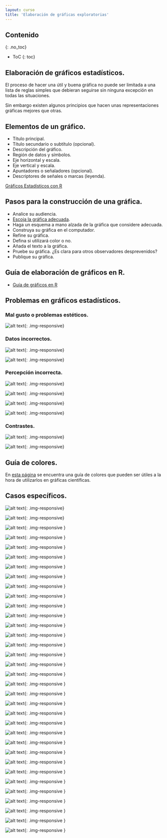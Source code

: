 ```yaml
---
layout: curso
title: 'Elaboración de gráficas exploratorias'
---
```




## Contenido
{: .no_toc}

* ToC
{: toc}

## Elaboración de gráficos estadísticos.

El proceso de hacer una útil y buena gráfica no puede
ser limitada a una lista de reglas simples que debieran
seguirse sin ninguna excepción en todas las situaciones.

Sin embargo existen algunos principios que hacen
unas representaciones gráficas mejores que otras.


## Elementos de un gráfico.

   - Título principal.
   - Título secundario o subtítulo (opcional).
   - Descripción del gráfico.
   - Región de datos y símbolos.
   - Eje horizontal y escala.
   - Eje vertical y escala.
   - Apuntadores o señaladores (opcional).
   - Descriptores de señales o marcas (leyenda).

[Gráficos Estadísticos con R](https://cran.r-project.org/doc/contrib/grafi3.pdf)

## Pasos para la construcción de una gráfica.

  * Analice su audiencia.
  * [Escoja la gráfica adecuada](https://depictdatastudio.com/charts/).
  * Haga un esquema a mano alzada de la gráfica que considere adecuada.
  * Construya su gráfica en el computador.
  * Refine su gráfica.
  * Defina si utilizará color o no.
  * Añada el texto a la gráfica.
  * Pruebe su gráfica. ¿Es clara para otros observadores desprevenidos?
  * Publique su gráfica.

## Guía de elaboración de gráficos en R.

  - [Guía de gráficos en R](https://bogota-r.github.io/graficas/)

## Problemas en gráficos estadísticos.

### Mal gusto o problemas estéticos.

![alt text](./esperanza_de_vida.jpg){: .img-responsive}

### Datos incorrectos.

![alt text](./democracia01.png){: .img-responsive}

![alt text](./democracia02.png){: .img-responsive}

### Percepción incorrecta.

![alt text](./F26percepcion0.png){: .img-responsive}

![alt text](./F26percepcion1.png){: .img-responsive}

![alt text](./F27percepcion2.png){: .img-responsive}

![alt text](./F28percepcion3.png){: .img-responsive}

### Contrastes.

![alt text](./F23grises3.jpeg){: .img-responsive}

![alt text](./F24grises4.jpg){: .img-responsive}

## Guía de colores.

En [esta página](http://colorbrewer2.org/) se encuentra una guía de colores
que pueden ser útiles a la hora de utilizarlos
en gráficas científicas.


## Casos específicos.

![alt text](./F01roeder_fig4.jpg "Figura 01"){: .img-responsive}

![alt text](./F02wittke_thompson_fig1CD.jpg "Figura 02"){: .img-responsive}

![alt text](./F03epstein_fig1.jpg "Figura 03"){: .img-responsive }

![alt text](./F04_03EfectoMentira.png "Figura 04"){: .img-responsive }

![alt text](./F04_03EfectoMentiraB.png "Figura 04B"){: .img-responsive }

![alt text](./F04_1doctors1.png "Figura 05"){: .img-responsive }

![alt text](./F04_2doctores1.png "Figura 06"){: .img-responsive }

![alt text](./F04_3doctor1.png  "Figura 07"){: .img-responsive }

![alt text](./F04mykland_fig1.jpg "Figura 08"){: .img-responsive }

![alt text](./F05_1pie-chart-02.jpg  "Figura 09"){: .img-responsive }

![alt text](./F05_3top100-twitter-users-bad-pie-chart.jpg  "Figura 09"){: .img-responsive }

![alt text](./F05_4pie-MS-FeaturesByVersion.png "Figura 10"){: .img-responsive }

![alt text](./F06_01Acawley_fig1.jpg "Figura 11"){: .img-responsive }

![alt text](./F06_02bell_fig3.jpg "Figura 12"){: .img-responsive }

![alt text](./F06_03PiesIHaveEaten.png "Figura 13"){: .img-responsive }

![alt text](./F08_aBarras1.png "Figura 14"){: .img-responsive }

![alt text](./F08_aBarras1B.png  "Figura 15"){: .img-responsive }

![alt text](./F08projmeth.jpg "Figura 16"){: .img-responsive }

![alt text](./F09projmeth2.png "Figura 17"){: .img-responsive }

![alt text](./F10paik_tab5.jpg "Figura 18"){: .img-responsive }

![alt text](./F11crecimtrab.png "Figura 19"){: .img-responsive }

![alt text](./F12crecimtrabBueno.png "Figura 20"){: .img-responsive }

![alt text](./F13escala.jpg "Figura 21"){: .img-responsive }

![alt text](./F14escalaBueno.png "Figura 22"){: .img-responsive }

![alt text](./F15escala2.png  "Figura 23"){: .img-responsive }

![alt text](./F16escala3.png "Figura 24"){: .img-responsive }

![alt text](./F16escala3B.png "Figura 25"){: .img-responsive }

![alt text](./F18pict1.png "Figura 26"){: .img-responsive }

![alt text](./F18pict1B.png "Figura 27"){: .img-responsive }

![alt text](./F19pastel.png "Figura 28"){: .img-responsive }

![alt text](./F20_01tufte118M.jpg "Figura 29"){: .img-responsive }

![alt text](./F20_02AlternativaPeor.png "Figura 30"){: .img-responsive }

![alt text](./F21Milland.jpg "Figura 31"){: .img-responsive }

![alt text](./F22Religion_Politic.png "Figura 32"){: .img-responsive }
